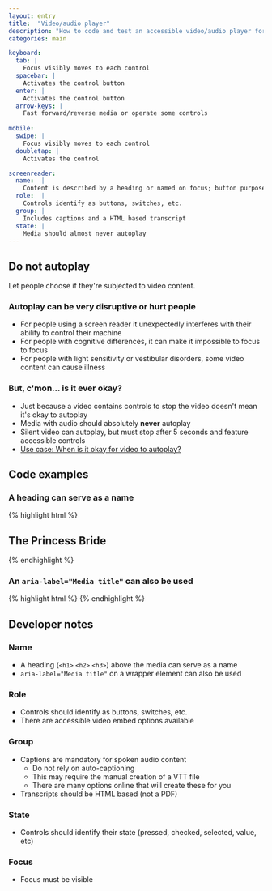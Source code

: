 ```yaml
---
layout: entry
title:  "Video/audio player"
description: "How to code and test an accessible video/audio player for Web"
categories: main

keyboard:
  tab: |
    Focus visibly moves to each control
  spacebar: |
    Activates the control button
  enter: |
    Activates the control button
  arrow-keys: |
    Fast forward/reverse media or operate some controls
          
mobile:
  swipe: |
    Focus visibly moves to each control
  doubletap: |
    Activates the control

screenreader:
  name:  |
    Content is described by a heading or named on focus; button purpose is clear
  role:  |
    Controls identify as buttons, switches, etc.
  group: |
    Includes captions and a HTML based transcript
  state: |
    Media should almost never autoplay
---
```


## Do not autoplay

Let people choose if they're subjected to video content.

### Autoplay can be very disruptive or hurt people

- For people using a screen reader it unexpectedly interferes with their ability to control their machine  
- For people with cognitive differences, it can make it impossible to focus to focus
- For people with light sensitivity or vestibular disorders, some video content can cause illness

### But, c'mon… is it ever okay?

- Just because a video contains controls to stop the video doesn't mean it's okay to autoplay
- Media with audio should absolutely **never** autoplay
- Silent video can autoplay, but must stop after 5 seconds and feature accessible controls
- [Use case: When is it okay for video to autoplay?](https://www.youtube.com/watch?v=dQw4w9WgXcQ)

## Code examples

### A heading can serve as a name

{% highlight html %}
<h2>The Princess Bride</h2>
<video-embed>
</video-embed>
{% endhighlight %}

### An `aria-label="Media title"` can also be used

{% highlight html %}
<video-embed aria-label="The Princess Bride"></video-embed>
{% endhighlight %}

## Developer notes

### Name

- A heading (`<h1>` `<h2>` `<h3>`) above the media can serve as a name
- `aria-label="Media title"` on a wrapper element can also be used

### Role

- Controls should identify as buttons, switches, etc.
- There are accessible video embed options available

### Group

- Captions are mandatory for spoken audio content
  - Do not rely on auto-captioning
  - This may require the manual creation of a VTT file
  - There are many options online that will create these for you
- Transcripts should be HTML based (not a PDF)

### State

- Controls should identify their state (pressed, checked, selected, value, etc)

### Focus

- Focus must be visible
